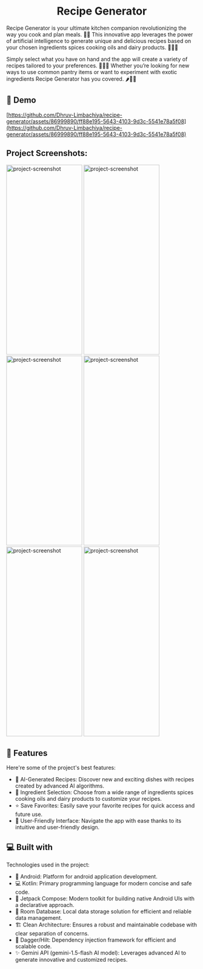 <h1 align="center" id="title">Recipe Generator</h1>



<p id="description">Recipe Generator is your ultimate kitchen companion revolutionizing the way you cook and plan meals. 🍳✨ This innovative app leverages the power of artificial intelligence to generate unique and delicious recipes based on your chosen ingredients spices cooking oils and dairy products. 🥑🧂🧀</p> <p> Simply select what you have on hand and the app will create a variety of recipes tailored to your preferences. 📲👩‍🍳 Whether you’re looking for new ways to use common pantry items or want to experiment with exotic ingredients Recipe Generator has you covered. 🌶️🍜🍰</p>

<h2>🚀 Demo</h2>

[https://github.com/Dhruv-Limbachiya/recipe-generator/assets/86999890/ff88e195-5643-4103-9d3c-5541e78a5f08](https://github.com/Dhruv-Limbachiya/recipe-generator/assets/86999890/ff88e195-5643-4103-9d3c-5541e78a5f08)

<h2>Project Screenshots:</h2>

<img src="https://github.com/Dhruv-Limbachiya/recipe-generator/assets/86999890/d401d779-13f6-483e-bb8e-a801decf253a" alt="project-screenshot" width="200" height="500/">

<img src="https://github.com/Dhruv-Limbachiya/recipe-generator/assets/86999890/e9c5bbc4-dbad-4f9a-93fa-0adee061111b" alt="project-screenshot" width="200" height="500/">

<img src="https://github.com/Dhruv-Limbachiya/recipe-generator/assets/86999890/3bff5b7b-bca3-42b4-b693-b9740c153540" alt="project-screenshot" width="200" height="500/">

<img src="https://github.com/Dhruv-Limbachiya/recipe-generator/assets/86999890/85aeb708-99cf-45ff-b3ff-d4db2757b685" alt="project-screenshot" width="200" height="500/">

<img src="https://github.com/Dhruv-Limbachiya/recipe-generator/assets/86999890/dc095031-f04f-4695-af48-07e0e02dd388" alt="project-screenshot" width="200" height="500/">

<img src="https://github.com/Dhruv-Limbachiya/recipe-generator/assets/86999890/0d8e1c5b-837f-446d-8e97-59caa40e8ac5" alt="project-screenshot" width="200" height="500/">

  
  
<h2>🧐 Features</h2>

Here're some of the project's best features:

*   🤖 AI-Generated Recipes: Discover new and exciting dishes with recipes created by advanced AI algorithms.
*   🥕 Ingredient Selection: Choose from a wide range of ingredients spices cooking oils and dairy products to customize your recipes.
*   ⭐ Save Favorites: Easily save your favorite recipes for quick access and future use.
*   📱 User-Friendly Interface: Navigate the app with ease thanks to its intuitive and user-friendly design.

  
  
<h2>💻 Built with</h2>

Technologies used in the project:

*   📱 Android: Platform for android application development.
*   💻 Kotlin: Primary programming language for modern concise and safe code.
*   🎨 Jetpack Compose: Modern toolkit for building native Android UIs with a declarative approach.
*   💾 Room Database: Local data storage solution for efficient and reliable data management.
*   🏗️ Clean Architecture: Ensures a robust and maintainable codebase with clear separation of concerns.
*   🔗 Dagger/Hilt: Dependency injection framework for efficient and scalable code.
*   ✨ Gemini API (gemini-1.5-flash AI model): Leverages advanced AI to generate innovative and customized recipes.
